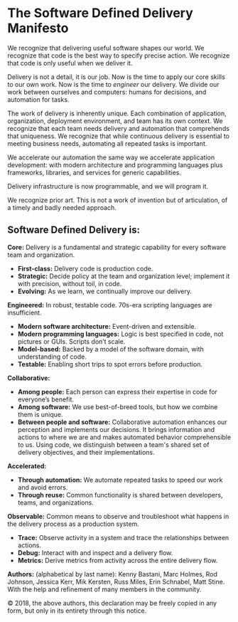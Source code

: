 # The Software Defined Delivery Manifesto

We recognize that delivering useful software shapes our world. We recognize that code is the best way to specify precise action. We recognize that code is only useful when we deliver it.

Delivery is not a detail, it is our job. Now is the time to apply our core skills to our own work. Now is the time to *engineer* our delivery. We divide our work between ourselves and computers: humans for decisions, and automation for tasks.

The work of delivery is inherently unique. Each combination of application, organization, deployment environment, and team has its own context. We recognize that each team needs delivery and automation that comprehends that uniqueness. We recognize that while continuous delivery is essential to meeting business needs, automating all repeated tasks is important.

We accelerate our automation the same way we accelerate application development: with modern architecture and programming languages plus frameworks, libraries, and services for generic capabilities. 

Delivery infrastructure is now programmable, and we will program it.

We recognize prior art. This is not a work of invention but of articulation, of a timely and badly needed approach.

## Software Defined Delivery is:

**Core:** Delivery is a fundamental and strategic capability for every software team and organization.
-   **First-class:** Delivery code is production code.
-   **Strategic:** Decide policy at the team and organization level; implement it with precision, without toil, in code.
-   **Evolving:** As we learn, we continually improve our delivery.

**Engineered:** In robust, testable code. 70s-era scripting languages are insufficient.
-   **Modern software architecture:** Event-driven and extensible.
-   **Modern programming languages:** Logic is best specified in code, not pictures or GUIs. Scripts don’t scale.
-   **Model-based:** Backed by a model of the software domain, with understanding of code.
-   **Testable:** Enabling short trips to spot errors before production.

**Collaborative:** 
-	**Among people:** Each person can express their expertise in code for everyone’s benefit.
-	**Among software:** We use best-of-breed tools, but how we combine them is unique.
-	**Between people and software:** Collaborative automation enhances our perception and implements our decisions. It brings information and actions to where we are and makes automated behavior comprehensible to us. Using code, we distinguish between a team's shared set of delivery objectives, and their implementations.

**Accelerated:** 
- **Through automation:** We automate repeated tasks to speed our work and avoid errors.
- **Through reuse:** Common functionality is shared between developers, teams, and organizations.

**Observable:** Common means to observe and troubleshoot  what happens in the delivery process as a production system.
-   **Trace:** Observe activity in a system and trace the relationships between actions.
-   **Debug:** Interact with and inspect and a delivery flow.
-   **Metrics:** Derive metrics from activity across the entire delivery flow.

**Authors:** (alphabetical by last name): Kenny Bastani, Marc Holmes, Rod Johnson, Jessica Kerr, Mik Kersten, Russ Miles, Erin Schnabel, Matt Stine. With the help and refinement of many members in the community.

© 2018, the above authors, this declaration may be freely copied in any form, but only in its entirety through this notice.


